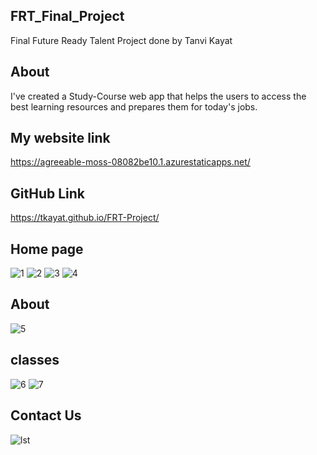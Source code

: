 ## FRT_Final_Project
Final Future Ready Talent Project done by Tanvi Kayat
## About
I've created a Study-Course web app that helps the users to access the best learning resources and prepares them for today's jobs.
## My website link 
https://agreeable-moss-08082be10.1.azurestaticapps.net/
## GitHub Link
https://tkayat.github.io/FRT-Project/
## Home page
![1](https://user-images.githubusercontent.com/81588122/169692627-795328af-6b43-4b12-8b99-d455fd5d7e95.png)
![2](https://user-images.githubusercontent.com/81588122/169692631-0b9a8653-ff52-4a83-9c63-86a6eff53b2c.png)
![3](https://user-images.githubusercontent.com/81588122/169692633-9aba9d43-2c09-45df-831d-15e508a6a971.png)
![4](https://user-images.githubusercontent.com/81588122/169692634-f5a4e03a-9d66-4731-83a3-50c99e2dfa7d.png)

## About
![5](https://user-images.githubusercontent.com/81588122/169692777-2f51f2cc-b3f2-44ef-849b-dafac5e52796.png)

## classes
![6](https://user-images.githubusercontent.com/81588122/169692799-60308f6e-03ce-4d57-96e4-3bb6bf138d42.png)
![7](https://user-images.githubusercontent.com/81588122/169692802-a12cdaa6-66b5-4182-ad22-ab9aee9bdecb.png)

## Contact Us

![lst](https://user-images.githubusercontent.com/81588122/169692809-525cab38-ddb4-4120-aa0c-f19d41ccca31.png)
